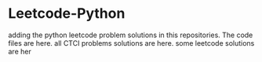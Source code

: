 # Leetcode-Python
adding the python leetcode problem solutions in this repositories. 
The code files are here.
all CTCI problems solutions are here.
some leetcode solutions are her































































































































































































































































































































































































































































































































































































































































































































































































































































































































































































































































